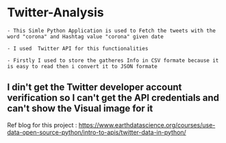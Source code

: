 # Twitter-Analysis


    - This Simle Python Application is used to Fetch the tweets with the word "corona" and Hashtag value "corona" given date
  
    - I used  Twitter API for this functionalities
    
    - Firstly I used to store the gatheres Info in CSV formate because it is easy to read then i convert it to JSON formate
    
    
  ## I din't get the Twitter developer account verification so I can't get the API credentials and can't show the Visual image for it
  
  
  Ref blog for this project : https://www.earthdatascience.org/courses/use-data-open-source-python/intro-to-apis/twitter-data-in-python/
    
